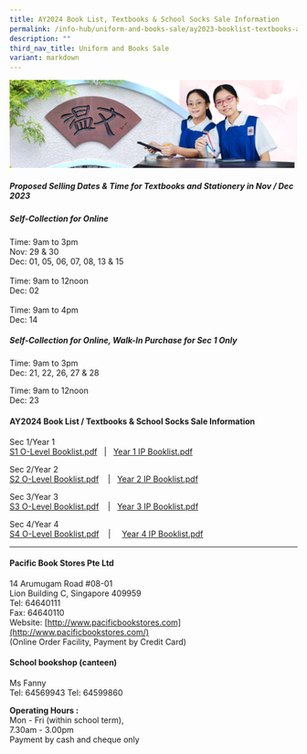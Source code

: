 ```yaml
---
title: AY2024 Book List, Textbooks & School Socks Sale Information
permalink: /info-hub/uniform-and-books-sale/ay2023-booklist-textbooks-and-school-socks-sale-information/
description: ""
third_nav_title: Uniform and Books Sale
variant: markdown
---
```

![](/images/01%20Banner%20Photos/06%20subpage%20infohub.jpg)

##### **Proposed Selling Dates &amp; Time for Textbooks and Stationery in Nov / Dec 2023**

##### **Self-Collection for Online**

Time: 9am to 3pm <br>
Nov: 29 &amp; 30 <br>
Dec: 01, 05, 06, 07, 08, 13 &amp; 15<br><br>
Time: 9am to 12noon <br>
Dec: 02 <br><br>
Time: 9am to 4pm <br>
Dec: 14

##### **Self-Collection for Online, Walk-In Purchase for Sec 1 Only**

Time: 9am to 3pm <br>
Dec: 21, 22, 26, 27 &amp; 28

Time: 9am to 12noon <br>
Dec: 23

#### **AY2024 Book List / Textbooks &amp; School Socks Sale Information**

Sec 1/Year 1  
[S1 O-Level Booklist.pdf](/files/06%20Infohub/Booklist/sec%201%20o-level%20booklist.pdf)&nbsp; &nbsp;|&nbsp;&nbsp; [Year 1 IP Booklist.pdf](/files/06%20Infohub/Booklist/year%201%20ip%20booklist.pdf)
  
Sec 2/Year 2  
[S2 O-Level Booklist.pdf](/files/06%20Infohub/Booklist/sec%202%20o-level%20booklist.pdf)&nbsp;&nbsp; &nbsp;|&nbsp;&nbsp; [Year 2 IP Booklist.pdf](/files/06%20Infohub/Booklist/year%202%20ip%20booklist.pdf)
  
Sec 3/Year 3  
[S3 O-Level Booklist.pdf](/files/06%20Infohub/Booklist/sec%203%20o-level%20booklist.pdf)&nbsp;&nbsp; &nbsp;|&nbsp;&nbsp; [Year 3 IP Booklist.pdf](/files/06%20Infohub/Booklist/year%203%20ip%20booklist.pdf)

  
Sec 4/Year 4  
[S4 O-Level Booklist.pdf](/files/06%20Infohub/Booklist/sec%204%20o-level%20booklist.pdf)&nbsp;&nbsp; &nbsp;|&nbsp;&nbsp; &nbsp; [Year 4 IP Booklist.pdf](/files/06%20Infohub/Booklist/year%204%20ip%20booklist.pdf)
  

---

#### **Pacific Book Stores Pte Ltd**

14 Arumugam Road #08-01<br>
Lion Building C, Singapore 409959<br>
Tel: 64640111<br>
Fax: 64640110<br>
Website:&nbsp;[http://www.pacificbookstores.com](http://www.pacificbookstores.com/)<br>
(Online Order Facility, Payment by Credit Card)

#### **School bookshop (canteen)**

Ms Fanny<br>
Tel: 64569943 Tel: 64599860


<b>Operating Hours :</b><br>
Mon - Fri (within school term),<br>
7.30am - 3.00pm<br>Payment by cash and cheque only